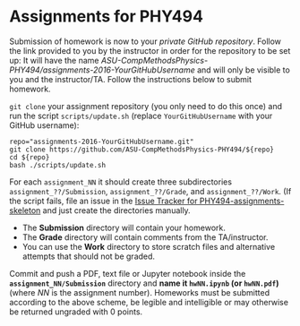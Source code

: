 # Assignments for PHY494


Submission of homework is now to your *private GitHub
repository*. Follow the link provided to you by the instructor in
order for the repository to be set up: It will have the name
*ASU-CompMethodsPhysics-PHY494/assignments-2016-YourGitHubUsername*
and will only be visible to you and the instructor/TA. Follow the
instructions below to submit homework.

`git clone` your assignment repository (you only need to do this once)
and run the script `scripts/update.sh` (replace `YourGitHubUsername`
with your GitHub username):
```
repo="assignments-2016-YourGitHubUsername.git"
git clone https://github.com/ASU-CompMethodsPhysics-PHY494/${repo}
cd ${repo}
bash ./scripts/update.sh 
```

For each `assignment_NN` it should create three subdirectories
`assignment_??/Submission`, `assignment_??/Grade`, and
`assignment_??/Work`. (If the script fails, file an issue in the
[Issue Tracker for PHY494-assignments-skeleton](https://github.com/ASU-CompMethodsPhysics-PHY494/PHY494-assignments-skeleton/issues)
and just create the directories manually.

* The **Submission** directory will contain your homework.
* The **Grade** directory will contain comments from the
  TA/instructor.
* You can use the **Work** directory to store scratch files and
  alternative attempts that should not be graded.

Commit and push a PDF, text file or Jupyter notebook inside the
**`assignment_NN/Submission`** directory and **name it `hwNN.ipynb` (or
`hwNN.pdf`)** (where *NN* is the assignment number).  Homeworks must
be submitted according to the above scheme, be legible and
intelligible or may otherwise be returned ungraded with 0 points.



